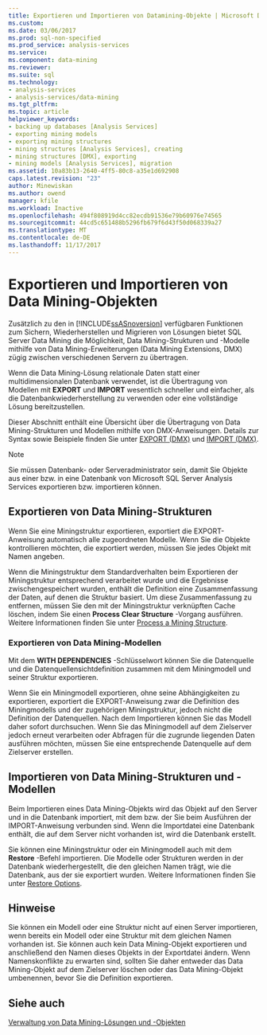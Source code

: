 ```yaml
---
title: Exportieren und Importieren von Datamining-Objekte | Microsoft Docs
ms.custom: 
ms.date: 03/06/2017
ms.prod: sql-non-specified
ms.prod_service: analysis-services
ms.service: 
ms.component: data-mining
ms.reviewer: 
ms.suite: sql
ms.technology:
- analysis-services
- analysis-services/data-mining
ms.tgt_pltfrm: 
ms.topic: article
helpviewer_keywords:
- backing up databases [Analysis Services]
- exporting mining models
- exporting mining structures
- mining structures [Analysis Services], creating
- mining structures [DMX], exporting
- mining models [Analysis Services], migration
ms.assetid: 10a83b13-2640-4ff5-80c8-a35e1d692908
caps.latest.revision: "23"
author: Minewiskan
ms.author: owend
manager: kfile
ms.workload: Inactive
ms.openlocfilehash: 494f808919d4cc82ecdb91536e79b60976e74565
ms.sourcegitcommit: 44cd5c651488b5296fb679f6d43f50d068339a27
ms.translationtype: MT
ms.contentlocale: de-DE
ms.lasthandoff: 11/17/2017
---
```

# <a name="export-and-import-data-mining-objects"></a>Exportieren und Importieren von Data Mining-Objekten
  Zusätzlich zu den in [!INCLUDE[ssASnoversion](../../includes/ssasnoversion-md.md)] verfügbaren Funktionen zum Sichern, Wiederherstellen und Migrieren von Lösungen bietet SQL Server Data Mining die Möglichkeit, Data Mining-Strukturen und -Modelle mithilfe von Data Mining-Erweiterungen (Data Mining Extensions, DMX) zügig zwischen verschiedenen Servern zu übertragen.  
  
 Wenn die Data Mining-Lösung relationale Daten statt einer multidimensionalen Datenbank verwendet, ist die Übertragung von Modellen mit **EXPORT** und **IMPORT** wesentlich schneller und einfacher, als die Datenbankwiederherstellung zu verwenden oder eine vollständige Lösung bereitzustellen.  
  
 Dieser Abschnitt enthält eine Übersicht über die Übertragung von Data Mining-Strukturen und Modellen mithilfe von DMX-Anweisungen. Details zur Syntax sowie Beispiele finden Sie unter [EXPORT &#40;DMX&#41;](../../dmx/export-dmx.md) und [IMPORT &#40;DMX&#41;](../../dmx/import-dmx.md).  
  
> [!NOTE]  
>  Sie müssen Datenbank- oder Serveradministrator sein, damit Sie Objekte aus einer bzw. in eine Datenbank von Microsoft SQL Server Analysis Services exportieren bzw. importieren können.  
  
## <a name="exporting-data-mining-structures"></a>Exportieren von Data Mining-Strukturen  
 Wenn Sie eine Miningstruktur exportieren, exportiert die EXPORT-Anweisung automatisch alle zugeordneten Modelle. Wenn Sie die Objekte kontrollieren möchten, die exportiert werden, müssen Sie jedes Objekt mit Namen angeben.  
  
 Wenn die Miningstruktur dem Standardverhalten beim Exportieren der Miningstruktur entsprechend verarbeitet wurde und die Ergebnisse zwischengespeichert wurden, enthält die Definition eine Zusammenfassung der Daten, auf denen die Struktur basiert. Um diese Zusammenfassung zu entfernen, müssen Sie den mit der Miningstruktur verknüpften Cache löschen, indem Sie einen **Process Clear Structure** -Vorgang ausführen. Weitere Informationen finden Sie unter [Process a Mining Structure](../../analysis-services/data-mining/process-a-mining-structure.md).  
  
### <a name="exporting-data-mining-models"></a>Exportieren von Data Mining-Modellen  
 Mit dem **WITH DEPENDENCIES** -Schlüsselwort können Sie die Datenquelle und die Datenquellensichtdefinition zusammen mit dem Miningmodell und seiner Struktur exportieren.  
  
 Wenn Sie ein Miningmodell exportieren, ohne seine Abhängigkeiten zu exportieren, exportiert die EXPORT-Anweisung zwar die Definition des Miningmodells und der zugehörigen Miningstruktur, jedoch nicht die Definition der Datenquellen. Nach dem Importieren können Sie das Modell daher sofort durchsuchen. Wenn Sie das Miningmodell auf dem Zielserver jedoch erneut verarbeiten oder Abfragen für die zugrunde liegenden Daten ausführen möchten, müssen Sie eine entsprechende Datenquelle auf dem Zielserver erstellen.  
  
## <a name="importing-data-mining-structures-and-models"></a>Importieren von Data Mining-Strukturen und -Modellen  
 Beim Importieren eines Data Mining-Objekts wird das Objekt auf den Server und in die Datenbank importiert, mit dem bzw. der Sie beim Ausführen der IMPORT-Anweisung verbunden sind. Wenn die Importdatei eine Datenbank enthält, die auf dem Server nicht vorhanden ist, wird die Datenbank erstellt.  
  
 Sie können eine Miningstruktur oder ein Miningmodell auch mit dem **Restore** -Befehl importieren. Die Modelle oder Strukturen werden in der Datenbank wiederhergestellt, die den gleichen Namen trägt, wie die Datenbank, aus der sie exportiert wurden. Weitere Informationen finden Sie unter [Restore Options](../../analysis-services/multidimensional-models/restore-options.md).  
  
## <a name="remarks"></a>Hinweise  
 Sie können ein Modell oder eine Struktur nicht auf einen Server importieren, wenn bereits ein Modell oder eine Struktur mit dem gleichen Namen vorhanden ist. Sie können auch kein Data Mining-Objekt exportieren und anschließend den Namen dieses Objekts in der Exportdatei ändern. Wenn Namenskonflikte zu erwarten sind, sollten Sie daher entweder das Data Mining-Objekt auf dem Zielserver löschen oder das Data Mining-Objekt umbenennen, bevor Sie die Definition exportieren.  
  
## <a name="see-also"></a>Siehe auch  
 [Verwaltung von Data Mining-Lösungen und -Objekten](../../analysis-services/data-mining/management-of-data-mining-solutions-and-objects.md)  
  
  

